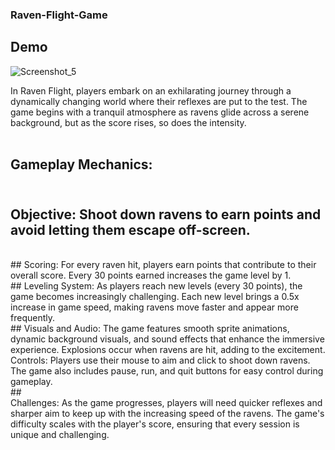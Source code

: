 ### Raven-Flight-Game
## Demo
![Screenshot_5](https://github.com/user-attachments/assets/0c857a1d-d7bc-4a4a-8d06-9bbb51b6d1a4)

In Raven Flight, players embark on an exhilarating journey through a dynamically changing world where their reflexes are put to the test. The game begins with a tranquil atmosphere as ravens glide across a serene background, but as the score rises, so does the intensity.
<br>
<br>
## Gameplay Mechanics:
## <br>Objective: Shoot down ravens to earn points and avoid letting them escape off-screen.
<br>
## Scoring: For every raven hit, players earn points that contribute to their overall score. Every 30 points earned increases the game level by 1.
<br>
## Leveling System: As players reach new levels (every 30 points), the game becomes increasingly challenging. Each new level brings a 0.5x increase in game speed, making ravens move faster and appear more frequently.
<br>
## Visuals and Audio: The game features smooth sprite animations, dynamic background visuals, and sound effects that enhance the immersive experience. Explosions occur when ravens are hit, adding to the excitement.
<br>
Controls: Players use their mouse to aim and click to shoot down ravens. The game also includes pause, run, and quit buttons for easy control during gameplay.
<br>
## <br>Challenges:
As the game progresses, players will need quicker reflexes and sharper aim to keep up with the increasing speed of the ravens. The game's difficulty scales with the player's score, ensuring that every session is unique and challenging.
